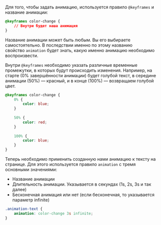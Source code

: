 Для того, чтобы задать анимацию, используется правило `@keyframes` и название анимации:
```css
@keyframes color-change { 
	// Внутри будет наша анимация 
}
```
Название анимации может быть любым. Вы его выбираете самостоятельно. В последствии именно по этому названию свойство `animation` будет знать, какую именно анимацию необходимо воспроизвести.

Внутри `@keyframes` необходимо указать различные временные промежутки, в которых будут происходить изменения. Например, на старте (0% завершённости анимации) будет голубой текст, в середине анимации (50%) — красный, и в конце (100%) — возвращаем голубой цвет.

```css
@keyframes color-change { 
	0% { 
		color: blue; 
	}
	 
	50% { 
		color: red;
	} 
	
	100% { 
		color: blue; 
	} 
}
```
Теперь необходимо применить созданную нами анимацию к тексту на странице. Для этого используется правило `animation` с тремя основными значениями:
- Название анимации
- Длительность анимации. Указывается в секундах (1s, 2s, 3s и так далее)
- Бесконечная анимация или нет (если бесконечная, то указывается параметр infinite)
```css
.animation-text { 
	animation: color-change 3s infinite;
}
```